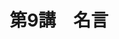 ---
publishDate: 2025-08-25
title: "第9講　名言"
image: '~/assets/images/castle.png'
category: "フランス語超入門"
tags:
- フランス語
- 名言
- 文学
- 哲学
---